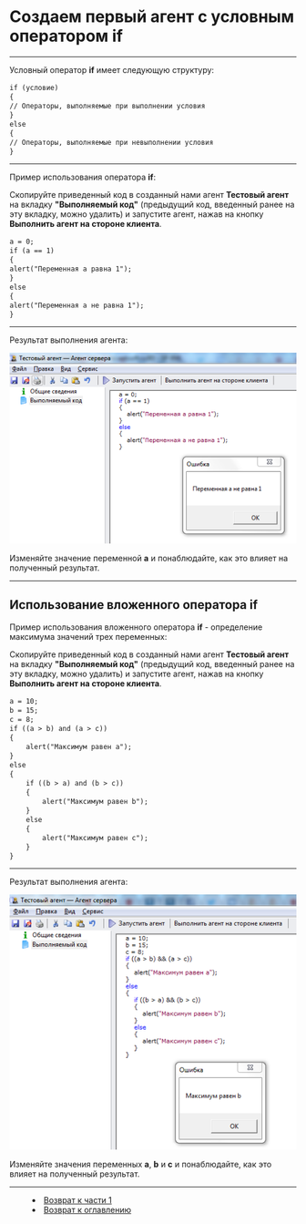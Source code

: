 # Создаем первый агент с условным оператором if
***

Условный оператор **if** имеет следующую структуру:

    if (условие)
    {
	// Операторы, выполняемые при выполнении условия
    } 
    else
    {
	// Операторы, выполняемые при невыполнении условия
    }

---

Пример использования оператора **if**:

Скопируйте приведенный код в созданный нами агент **Тестовый агент** на вкладку **"Выполняемый код"** (предыдущий код, введенный ранее на эту вкладку, можно удалить) и запустите агент, нажав на кнопку **Выполнить агент на стороне клиента**.

    a = 0;
    if (a == 1)
    {
	alert("Переменная a равна 1");
    } 
    else
    {
	alert("Переменная a не равна 1");
    }


---


Результат выполнения агента:

![](if01.PNG)

Изменяйте значение переменной **a** и понаблюдайте, как это влияет на полученный результат.

---


## Использование вложенного оператора if


Пример использования вложенного оператора **if** - определение максимума значений трех переменных:

Скопируйте приведенный код в созданный нами агент **Тестовый агент** на вкладку **"Выполняемый код"** (предыдущий код, введенный ранее на эту вкладку, можно удалить) и запустите агент, нажав на кнопку **Выполнить агент на стороне клиента**.

    a = 10;
    b = 15;
    c = 8;
    if ((a > b) and (a > c))
    {
        alert("Максимум равен a");
    } 
    else
    {
        if ((b > a) and (b > c))
        {
            alert("Максимум равен b");
        }
        else 
        {
            alert("Максимум равен c");
        }
    }
    
---


Результат выполнения агента:

![](if02.PNG)

Изменяйте значения переменных **a**, **b** и **c** и понаблюдайте, как это влияет на полученный результат.




***


<dd><li> <a href="1_language.md"> Возврат к части 1</a></dd>


<dd><li> <a href="README.md"> Возврат к оглавлению</a></dd>
